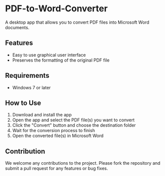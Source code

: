 # PDF-to-Word-Converter

A desktop app that allows you to convert PDF files into Microsoft Word documents.

## Features
- Easy to use graphical user interface
- Preserves the formatting of the original PDF file

## Requirements
- Windows 7 or later

## How to Use
1. Download and install the app
2. Open the app and select the PDF file(s) you want to convert
3. Click the "Convert" button and choose the destination folder
4. Wait for the conversion process to finish
5. Open the converted file(s) in Microsoft Word

## Contribution
We welcome any contributions to the project. Please fork the repository and submit a pull request for any features or bug fixes.
